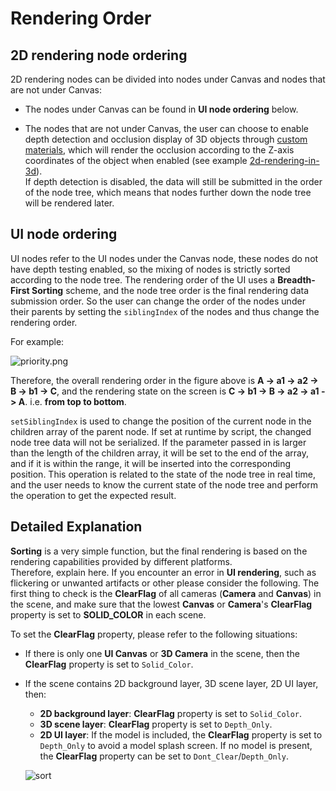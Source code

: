 # Rendering Order

## 2D rendering node ordering

2D rendering nodes can be divided into nodes under Canvas and nodes that are not under Canvas:

- The nodes under Canvas can be found in **UI node ordering** below.

- The nodes that are not under Canvas, the user can choose to enable depth detection and occlusion display of 3D objects through [custom materials](ui-material.md), which will render the occlusion according to the Z-axis coordinates of the object when enabled (see example [2d-rendering-in-3d](https://github.com/cocos/cocos-test-projects/tree/v3.4/assets/cases/2d-rendering-in-3d)).<br>If depth detection is disabled, the data will still be submitted in the order of the node tree, which means that nodes further down the node tree will be rendered later.

## UI node ordering

UI nodes refer to the UI nodes under the Canvas node, these nodes do not have depth testing enabled, so the mixing of nodes is strictly sorted according to the node tree. The rendering order of the UI uses a **Breadth-First Sorting** scheme, and the node tree order is the final rendering data submission order. So the user can change the order of the nodes under their parents by setting the `siblingIndex` of the nodes and thus change the rendering order.

For example:

![priority.png](priority/priority.png)

Therefore, the overall rendering order in the figure above is **A -> a1 -> a2 -> B -> b1 -> C**, and the rendering state on the screen is **C -> b1 -> B -> a2 -> a1 -> A**. i.e. **from top to bottom**.

`setSiblingIndex` is used to change the position of the current node in the children array of the parent node. If set at runtime by script, the changed node tree data will not be serialized. If the parameter passed in is larger than the length of the children array, it will be set to the end of the array, and if it is within the range, it will be inserted into the corresponding position. This operation is related to the state of the node tree in real time, and the user needs to know the current state of the node tree and perform the operation to get the expected result.

## Detailed Explanation

**Sorting** is a very simple function, but the final rendering is based on the rendering capabilities provided by different platforms. <br>
Therefore, explain here. If you encounter an error in **UI rendering**, such as flickering or unwanted artifacts or other please consider the following. The first thing to check is the **ClearFlag** of all cameras (**Camera** and **Canvas**) in the scene, and make sure that the lowest **Canvas** or **Camera**'s **ClearFlag** property is set to **SOLID_COLOR** in each scene.

To set the **ClearFlag** property, please refer to the following situations:

- If there is only one **UI Canvas** or **3D Camera** in the scene, then the **ClearFlag** property is set to `Solid_Color`.
- If the scene contains 2D background layer, 3D scene layer, 2D UI layer, then:
    - **2D background layer**: **ClearFlag** property is set to `Solid_Color`.
    - **3D scene layer**: **ClearFlag** property is set to `Depth_Only`.
    - **2D UI layer**: If the model is included, the **ClearFlag** property is set to `Depth_Only` to avoid a model splash screen. If no model is present, the **ClearFlag** property can be set to `Dont_Clear`/`Depth_Only`.

  ![sort](./priority/sort.png)
